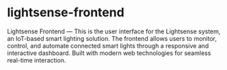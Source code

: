 # lightsense-frontend
Lightsense Frontend — This is the user interface for the Lightsense system, an IoT-based smart lighting solution. The frontend allows users to monitor, control, and automate connected smart lights through a responsive and interactive dashboard. Built with modern web technologies for seamless real-time interaction.

